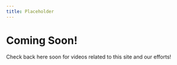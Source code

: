 ```yaml
---
title: Placeholder
---
```

# Coming Soon!

Check back here soon for videos related to this site and our efforts!
